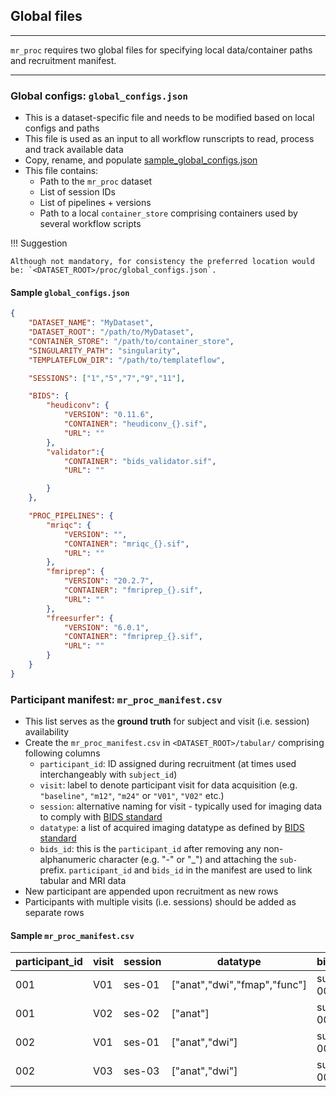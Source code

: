 ## Global files

---

`mr_proc` requires two global files for specifying local data/container paths and recruitment manifest.

---

### Global configs: `global_configs.json`
   - This is a dataset-specific file and needs to be modified based on local configs and paths
   - This file is used as an input to all workflow runscripts to read, process and track available data
   - Copy, rename, and populate [sample_global_configs.json](https://github.com/neurodatascience/mr_proc/blob/main/sample_global_configs.json) 
   - This file contains:
      - Path to the `mr_proc` dataset
      - List of session IDs
      - List of pipelines + versions
      - Path to a local `container_store` comprising containers used by several workflow scripts

!!! Suggestion

    Although not mandatory, for consistency the preferred location would be: `<DATASET_ROOT>/proc/global_configs.json`.


#### Sample `global_configs.json`
```json
{
    "DATASET_NAME": "MyDataset",
    "DATASET_ROOT": "/path/to/MyDataset",
    "CONTAINER_STORE": "/path/to/container_store",
    "SINGULARITY_PATH": "singularity",
    "TEMPLATEFLOW_DIR": "/path/to/templateflow",

    "SESSIONS": ["1","5","7","9","11"],

    "BIDS": {
        "heudiconv": {
            "VERSION": "0.11.6",    
            "CONTAINER": "heudiconv_{}.sif",
            "URL": ""
        },
        "validator":{
            "CONTAINER": "bids_validator.sif",
            "URL": ""

        }
    },

    "PROC_PIPELINES": {
        "mriqc": {
            "VERSION": "",
            "CONTAINER": "mriqc_{}.sif",
            "URL": ""
        },
        "fmriprep": {
            "VERSION": "20.2.7",
            "CONTAINER": "fmriprep_{}.sif",
            "URL": ""
        },
        "freesurfer": {
            "VERSION": "6.0.1",
            "CONTAINER": "fmriprep_{}.sif",
            "URL": ""
        }
    }
}
```

### Participant manifest: `mr_proc_manifest.csv`
   - This list serves as the **ground truth** for subject and visit (i.e. session) availability
   - Create the `mr_proc_manifest.csv` in `<DATASET_ROOT>/tabular/` comprising following columns
      - `participant_id`: ID assigned during recruitment (at times used interchangeably with `subject_id`)
      - `visit`: label to denote participant visit for data acquisition (e.g. `"baseline"`, `"m12"`, `"m24"` or `"V01"`, `"V02"` etc.)
      - `session`: alternative naming for visit - typically used for imaging data to comply with [BIDS standard](https://bids-specification.readthedocs.io/en/stable/02-common-principles.html)
      - `datatype`: a list of acquired imaging datatype as defined by [BIDS standard](https://bids-specification.readthedocs.io/en/stable/02-common-principles.html)
      - `bids_id`: this is the `participant_id` after removing any non-alphanumeric character (e.g. "-" or "_") and attaching the `sub-` prefix. `participant_id` and `bids_id` in the manifest are used to link tabular and MRI data
   - New participant are appended upon recruitment as new rows
   - Participants with multiple visits (i.e. sessions) should be added as separate rows

#### Sample `mr_proc_manifest.csv`

| participant_id | visit | session | datatype                     | bids_id |
|----------------|-------|---------|------------------------------|---------|
| 001            | V01   | ses-01  | ["anat","dwi","fmap","func"] | sub-001 |
| 001            | V02   | ses-02  | ["anat"]                     | sub-001 |
| 002            | V01   | ses-01  | ["anat","dwi"]               | sub-002 |
| 002            | V03   | ses-03  | ["anat","dwi"]               | sub-002 |
